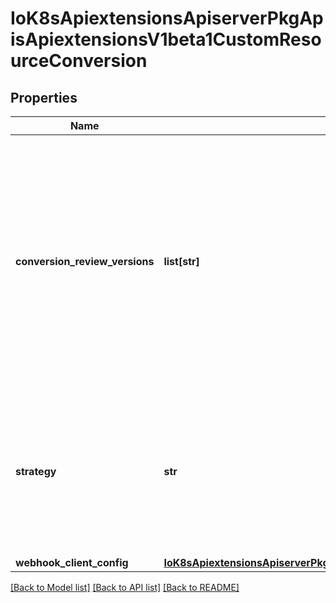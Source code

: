 # IoK8sApiextensionsApiserverPkgApisApiextensionsV1beta1CustomResourceConversion

## Properties
Name | Type | Description | Notes
------------ | ------------- | ------------- | -------------
**conversion_review_versions** | **list[str]** | ConversionReviewVersions is an ordered list of preferred &#x60;ConversionReview&#x60; versions the Webhook expects. API server will try to use first version in the list which it supports. If none of the versions specified in this list supported by API server, conversion will fail for this object. If a persisted Webhook configuration specifies allowed versions and does not include any versions known to the API Server, calls to the webhook will fail. Default to &#x60;[&#x27;v1beta1&#x27;]&#x60;. | [optional] 
**strategy** | **str** | &#x60;strategy&#x60; specifies the conversion strategy. Allowed values are: - &#x60;None&#x60;: The converter only change the apiVersion and would not touch any other field in the CR. - &#x60;Webhook&#x60;: API Server will call to an external webhook to do the conversion. Additional information is needed for this option. | 
**webhook_client_config** | [**IoK8sApiextensionsApiserverPkgApisApiextensionsV1beta1WebhookClientConfig**](IoK8sApiextensionsApiserverPkgApisApiextensionsV1beta1WebhookClientConfig.md) |  | [optional] 

[[Back to Model list]](../README.md#documentation-for-models) [[Back to API list]](../README.md#documentation-for-api-endpoints) [[Back to README]](../README.md)

